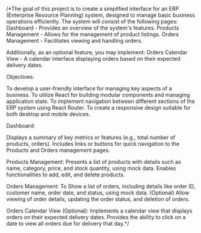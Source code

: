 /*The goal of this project is to create a simplified interface for an ERP (Enterprise Resource Planning) system, designed to manage basic business operations efficiently. The system will consist of the following pages:
Dashboard - Provides an overview of the system's features.
Products Management - Allows for the management of product listings.
Orders Management - Facilitates viewing and handling orders.

Additionally, as an optional feature, you may implement:
Orders Calendar View - A calendar interface displaying orders based on their expected delivery dates.

Objectives:

To develop a user-friendly interface for managing key aspects of a business.
To utilize React for building modular components and managing application state.
To implement navigation between different sections of the ERP system using React Router.
To create a responsive design suitable for both desktop and mobile devices.

Dashboard:

Displays a summary of key metrics or features (e.g., total number of products, orders).
Includes links or buttons for quick navigation to the Products and Orders management pages.

Products Management:
Presents a list of products with details such as name, category, price, and stock quantity, using mock data.
Enables functionalities to add, edit, and delete products.

Orders Management:
To Show a list of orders, including details like order ID, customer name, order date, and status, using mock data.
(Optional) Allow viewing of order details, updating the order status, and deletion of orders.

Orders Calendar View (Optional):
Implements a calendar view that displays orders on their expected delivery dates.
Provides the ability to click on a date to view all orders due for delivery that day.*/
